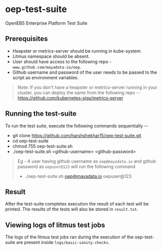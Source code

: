 # oep-test-suite
OpenEBS Enterprise Platform Test Suite


## Prerequisites
- Heapster or metrics-server should be running in kube-system.
- Litmus namespace should be absent.
- User should have access to the following repo - `www.github.com/mayadata-io/oep`.
- Github username and password of the user needs to be passed to the script as environment variables.

> Note: If you don't have a heapster or metrics-server running in your cluster, you can deploy the same from the following repo -- https://github.com/kubernetes-sigs/metrics-server

## Running the test-suite
To run the test suite, execute the following commands sequentially --
- git clone https://github.com/harshshekhar15/oep-test-suite.git
- cd oep-test-suite
- chmod 755 oep-test-suite.sh
- ./oep-test-suite.sh \<github-username> \<github-password>
> Eg - A user having github username as `oep@mayadata.io` and github password as `oepuser@123` will run the following command
>- ./oep-test-suite.sh oep@mayadata.io oepuser@123

## Result
After the test-suite completes execution the result of each test will be printed. The results of the tests will also be stored in `result.txt`.

## Viewing logs of litmus test jobs
The logs of the litmus test jobs ran during the execution of the oep-test-suite are present inside `logs/basic-sanity-checks`.
